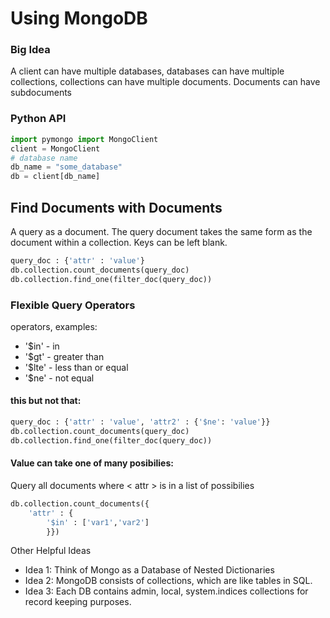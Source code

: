 # Using MongoDB


### Big Idea 

A client can have multiple databases, databases can have multiple collections, 
collections can have multiple documents. Documents can have subdocuments


### Python API 

```python
import pymongo import MongoClient
client = MongoClient
# database name
db_name = "some_database"
db = client[db_name]

````


## Find Documents with Documents 

A query as a document. The query document takes the same form as the document within a collection. 
Keys can be left blank.


``` python
query_doc : {'attr' : 'value'}
db.collection.count_documents(query_doc)
db.collection.find_one(filter_doc(query_doc))
```

### Flexible Query Operators 
operators, examples:
* '$in'  - in 
* '$gt'  - greater than
* '$lte' - less than or equal
* '$ne'  - not equal

#### this but not that:

``` python
query_doc : {'attr' : 'value', 'attr2' : {'$ne': 'value'}}
db.collection.count_documents(query_doc)
db.collection.find_one(filter_doc(query_doc))
```

#### Value can take one of many posibilies:

Query all documents where < attr > is in a list of possibilies
``` python
db.collection.count_documents({
	'attr' : {
		'$in' : ['var1','var2']
		}})
```



Other Helpful Ideas

* Idea 1: Think of Mongo as a Database of Nested Dictionaries
* Idea 2: MongoDB consists of collections, which are like tables in SQL.
* Idea 3: Each DB contains admin, local, system.indices collections for record keeping purposes.
